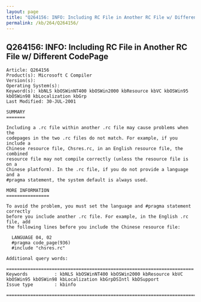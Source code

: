 ```yaml
---
layout: page
title: "Q264156: INFO: Including RC File in Another RC File w/ Different CodePage"
permalink: /kb/264/Q264156/
---
```


## Q264156: INFO: Including RC File in Another RC File w/ Different CodePage

	Article: Q264156
	Product(s): Microsoft C Compiler
	Version(s): 
	Operating System(s): 
	Keyword(s): kbNLS kbOSWinNT400 kbOSWin2000 kbResource kbVC kbOSWin95 kbOSWin98 kbLocalization kbGrp
	Last Modified: 30-JUL-2001
	
	SUMMARY
	=======
	
	Including a .rc file within another .rc file may cause problems when the
	codepages in the two .rc files do not match. For example, if you include a
	Chinese resource file, Chsres.rc, in an English resource file, the combined
	resource file may not compile correctly (unless the resource file is on a
	Chinese platform). In the .rc file, if you do not provide a language and a
	#pragma statement, the system default is always used.
	
	MORE INFORMATION
	================
	
	To avoid the problem, you must set the language and #pragma statement correctly
	before you include another .rc file. For example, in the English .rc file, add
	the following lines before you include the Chinese resource file:
	
	  LANGUAGE 04, 02
	  #pragma code_page(936)
	  #include "chsres.rc"
	
	Additional query words:
	
	======================================================================
	Keywords          : kbNLS kbOSWinNT400 kbOSWin2000 kbResource kbVC kbOSWin95 kbOSWin98 kbLocalization kbGrpDSIntl kbDSupport 
	Issue type        : kbinfo
	
	=============================================================================
	
